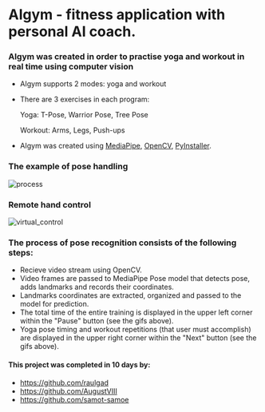 # AIgym - fitness application with personal AI coach.

### AIgym was created in order to practise yoga and workout in real time using computer vision
- AIgym supports 2 modes: yoga and workout
- There are 3 exercises in each program:

    Yoga: T-Pose, Warrior Pose, Tree Pose
    
    Workout: Arms, Legs, Push-ups
    
- AIgym was created using [MediaPipe](https://github.com/google/mediapipe), [OpenCV](https://github.com/opencv/opencv), [PyInstaller](https://github.com/pyinstaller/pyinstaller).


### The example of pose handling
![process](static/WarriorPose.gif)

### Remote hand control
![virtual_control](static/hands_control.gif)

### The process of pose recognition consists of the following steps:
- Recieve video stream using OpenCV. 
- Video frames are passed to MediaPipe Pose model that detects pose, adds landmarks and records their coordinates.
- Landmarks coordinates are extracted, organized and passed to the model for prediction.
- The total time of the entire training is displayed in the upper left corner within the "Pause" button (see the gifs above).
- Yoga pose timing and workout repetitions (that user must accomplish) are displayed in the upper right corner within the "Next" button (see the gifs above).


#### This project was completed in 10 days by:
- https://github.com/raulgad
- https://github.com/AugustVIII
- https://github.com/samot-samoe
